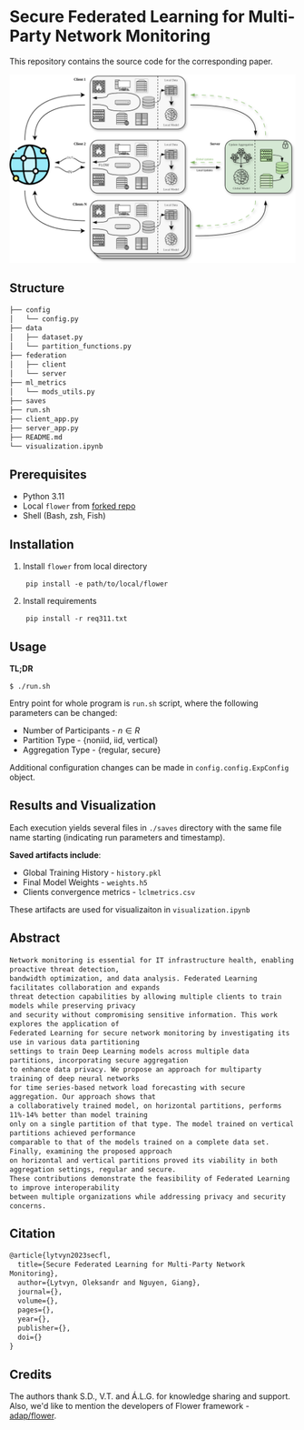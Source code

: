 # Secure Federated Learning for Multi-Party Network Monitoring
This repository contains the source code for the corresponding paper.

![federated architecture](./.misc/federated_architecture_network.png)

## Structure
```
├── config
│   └── config.py
├── data
│   ├── dataset.py
│   └── partition_functions.py
├── federation
│   ├── client
│   └── server
├── ml_metrics
│   └── mods_utils.py
├── saves
├── run.sh
├── client_app.py
├── server_app.py
├── README.md
└── visualization.ipynb
```


## Prerequisites
- Python 3.11
- Local `flower` from [forked repo](https://github.com/letv3/flower)
- Shell (Bash, zsh, Fish)

## Installation
1. Install `flower` from local directory 
```
    pip install -e path/to/local/flower
```
2. Install requirements
```
    pip install -r req311.txt
```

## Usage
__TL;DR__
```
$ ./run.sh
```

Entry point for whole program is `run.sh` script, where the following parameters can be changed:
- Number of Participants   - $n \in R$
- Partition Type           - {noniid, iid, vertical}
- Aggregation Type         - {regular, secure}

Additional configuration changes can be made in `config.config.ExpConfig` object.

## Results and Visualization
Each execution yields several files in `./saves` directory with the same file name starting (indicating run parameters and timestamp).

__Saved artifacts include__:
- Global Training History - `history.pkl`
- Final Model Weights - `weights.h5`
- Clients convergence metrics - `lclmetrics.csv`

These artifacts are used for visualizaiton in `visualization.ipynb`




## Abstract
```
Network monitoring is essential for IT infrastructure health, enabling proactive threat detection,
bandwidth optimization, and data analysis. Federated Learning facilitates collaboration and expands
threat detection capabilities by allowing multiple clients to train models while preserving privacy
and security without compromising sensitive information. This work explores the application of
Federated Learning for secure network monitoring by investigating its use in various data partitioning
settings to train Deep Learning models across multiple data partitions, incorporating secure aggregation
to enhance data privacy. We propose an approach for multiparty training of deep neural networks
for time series-based network load forecasting with secure aggregation. Our approach shows that
a collaboratively trained model, on horizontal partitions, performs 11%-14% better than model training
only on a single partition of that type. The model trained on vertical partitions achieved performance
comparable to that of the models trained on a complete data set. Finally, examining the proposed approach
on horizontal and vertical partitions proved its viability in both aggregation settings, regular and secure.
These contributions demonstrate the feasibility of Federated Learning to improve interoperability
between multiple organizations while addressing privacy and security concerns.
```

## Citation

```
@article{lytvyn2023secfl,
  title={Secure Federated Learning for Multi-Party Network Monitoring},
  author={Lytvyn, Oleksandr and Nguyen, Giang},
  journal={},
  volume={},
  pages={},
  year={},
  publisher={},
  doi={}
}
```

## Credits
The authors thank S.D., V.T. and Á.L.G. for knowledge sharing and support.
Also, we'd like to mention the developers of Flower framework - [adap/flower](https://github.com/adap/flower).
